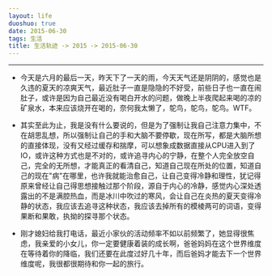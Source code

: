 ```yaml
---
layout: life
duoshuo: true
date: 2015-06-30
tags: 生活
title: 生活轨迹 -> 2015 -> 2015-06-30
---
```


*******

>
* 今天是六月的最后一天，昨天下了一天的雨，今天天气还是阴阴的，感觉也是久违的夏天的凉爽天气，最近肚子一直是隐隐的不好受，前些日子也一直在闹肚子，或许是因为自己最近没有喝白开水的问题，做晚上半夜爬起来喝的凉的矿泉水，本来应该烧开在喝的，奈何我太懒了，鸵鸟，鸵鸟，鸵鸟。WTF。

>
* 其实至此为止，我是没有什么要说的，但是为了强制让我自己注意力集中，不在胡思乱想，所以强制让自己的手和大脑不要停歇，现在所写，都是大脑所想的直接体现，没有又经过缓存和揣摩，可以想象成数据直接从CPU进入到了IO，或许这种方式也是不对的，或许追寻内心的宁静，在整个人完全放空自己，完全的无所想，才能真正的看清自己，知道自己现在所处的位置，知道自己的现在"病"在哪里，也许我就能治愈自己，让自己变得冷静和理性，犹记得原来曾经让自己得思想接触过那个阶段，源自于内心的冷静，感觉内心深处透露出的不是满腔热血，而是冰川中吹过的寒风，会让自己在炎热的夏天变得冷静的状态，我应该去追寻这种状态，我应该去掉所有的模棱两可的词语，变得果断和果敢，执拗的探寻那个状态。

>
* 刚才媳妇给我打电话，最近小家伙的活动频率不如以前频繁了，她显得很焦虑，我亲爱的小女儿，你一定要健康着装的成长啊，爸爸妈妈在这个世界维度在等待着你的降临，我们还要在此度过好几十年，而后爸妈才能去下一个世界维度呢，我很都很期待和你一起的旅行。
